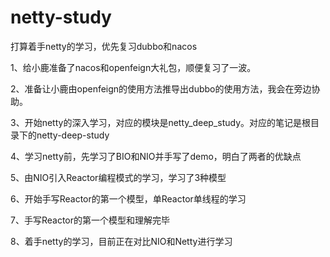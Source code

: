 # netty-study
打算着手netty的学习，优先复习dubbo和nacos

1、给小鹿准备了nacos和openfeign大礼包，顺便复习了一波。

2、准备让小鹿由openfeign的使用方法推导出dubbo的使用方法，我会在旁边协助。

3、开始netty的深入学习，对应的模块是netty_deep_study。对应的笔记是根目录下的netty-deep-study

4、学习netty前，先学习了BIO和NIO并手写了demo，明白了两者的优缺点

5、由NIO引入Reactor编程模式的学习，学习了3种模型

6、开始手写Reactor的第一个模型，单Reactor单线程的学习

7、手写Reactor的第一个模型和理解完毕

8、着手netty的学习，目前正在对比NIO和Netty进行学习

